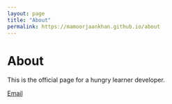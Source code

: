 ```yaml
---
layout: page
title: "About"
permalink: https://mamoorjaankhan.github.io/about
---
```

# About

This is the official page for a hungry learner developer.

[Email](mailto:mamoorjaankhan@gmail.com)

